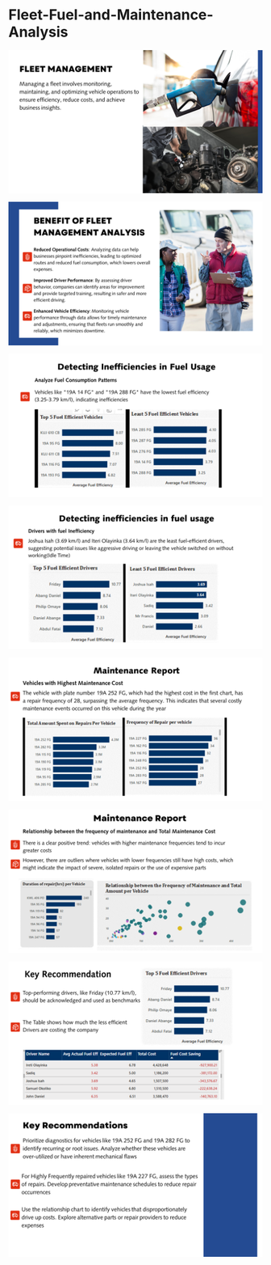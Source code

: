 # Fleet-Fuel-and-Maintenance-Analysis

![](https://github.com/Goldtope1/Fleet-Fuel-and-Maintenance-Analysis/blob/main/Introduction.PNG)


![](https://github.com/Goldtope1/Fleet-Fuel-and-Maintenance-Analysis/blob/main/Benefits.PNG)


![](https://github.com/Goldtope1/Fleet-Fuel-and-Maintenance-Analysis/blob/main/Detecting%20Fuel%20Inefficiency.PNG)


![](https://github.com/Goldtope1/Fleet-Fuel-and-Maintenance-Analysis/blob/main/Detecting%20Fuel%20Eff%202.PNG)


![](https://github.com/Goldtope1/Fleet-Fuel-and-Maintenance-Analysis/blob/main/maintenance%20Report.PNG)


![](https://github.com/Goldtope1/Fleet-Fuel-and-Maintenance-Analysis/blob/main/Relationship%20between%20frequency....PNG)


![](https://github.com/Goldtope1/Fleet-Fuel-and-Maintenance-Analysis/blob/main/Key%20recommendation.PNG)


![](https://github.com/Goldtope1/Fleet-Fuel-and-Maintenance-Analysis/blob/main/Key%20recommendations.PNG)
